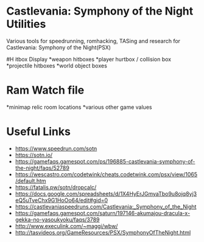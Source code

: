 # Castlevania: Symphony of the Night Utilities
Various tools for speedrunning, romhacking, TASing and research for Castlevania: Symphony of the Night(PSX)

#H itbox Display
*weapon hitboxes
*player hurtbox / collision box
*projectile hitboxes
*world object boxes

# Ram Watch file
*minimap relic room locations
*various other game values

# Useful Links
* https://www.speedrun.com/sotn
* https://sotn.io/
* https://gamefaqs.gamespot.com/ps/196885-castlevania-symphony-of-the-night/faqs/52789
* https://wescastro.com/codetwink/cheats.codetwink.com/psx/view/1065/default.htm
* https://fatalis.pw/sotn/dropcalc/
* https://docs.google.com/spreadsheets/d/1X4HyErJGmyaTbo9u8ojq8yj3eQ5uTveChx9G1HoOo64/edit#gid=0
* https://castlevaniaspeedruns.com/Castlevania:_Symphony_of_the_Night
* https://gamefaqs.gamespot.com/saturn/197146-akumajou-dracula-x-gekka-no-yasoukyoku/faqs/3789
* http://www.execulink.com/~maggi/wbw/
* http://tasvideos.org/GameResources/PSX/SymphonyOfTheNight.html